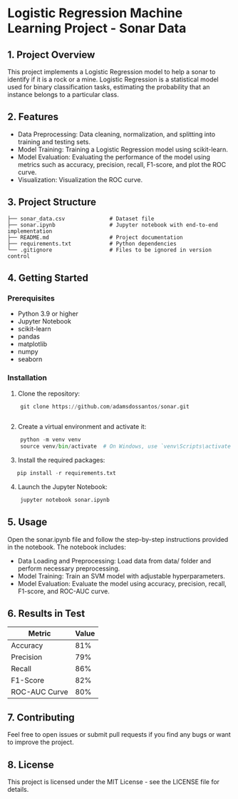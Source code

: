 # Logistic Regression Machine Learning Project - Sonar Data

## 1. Project Overview

This project implements a Logistic Regression model to help a sonar to identify if it is a rock or a mine. Logistic Regression is a statistical model used for binary classification tasks, estimating the probability that an instance belongs to a particular class.



## 2. Features
- Data Preprocessing: Data cleaning, normalization, and splitting into training and testing sets.
- Model Training: Training a Logistic Regression model using scikit-learn.
- Model Evaluation: Evaluating the performance of the model using metrics such as accuracy, precision, recall, F1-score, and plot the ROC curve.
- Visualization: Visualization the ROC curve.


## 3. Project Structure
    ├── sonar_data.csv              # Dataset file 
    ├── sonar.ipynb                 # Jupyter notebook with end-to-end implementation
    ├── README.md                   # Project documentation
    ├── requirements.txt            # Python dependencies
    └── .gitignore                  # Files to be ignored in version control

## 4. Getting Started

### Prerequisites
- Python 3.9 or higher
- Jupyter Notebook
- scikit-learn
- pandas
- matplotlib
- numpy
- seaborn

### Installation
1. Clone the repository:

```python
    git clone https://github.com/adamsdossantos/sonar.git
    
```
2. Create a virtual environment and activate it:
```python
    python -m venv venv
    source venv/bin/activate  # On Windows, use `venv\Scripts\activate`
```

3. Install the required packages:
```python
   pip install -r requirements.txt
```

4. Launch the Jupyter Notebook:
```python
    jupyter notebook sonar.ipynb
```
## 5. Usage

Open the sonar.ipynb file and follow the step-by-step instructions provided in the notebook. The notebook includes:

- Data Loading and Preprocessing: Load data from data/ folder and perform necessary preprocessing.
- Model Training: Train an SVM model with adjustable hyperparameters.
- Model Evaluation: Evaluate the model using accuracy, precision, recall, F1-score, and ROC-AUC curve.

## 6. Results in Test
| Metric    |  Value   |
|-----------|----------|
| Accuracy  |  81%   |
| Precision |  79%   |
| Recall    |  86%   |
| F1-Score  |  82%   |
| ROC-AUC Curve| 80% |

## 7. Contributing

Feel free to open issues or submit pull requests if you find any bugs or want to improve the project.

## 8. License

This project is licensed under the MIT License - see the LICENSE file for details.







